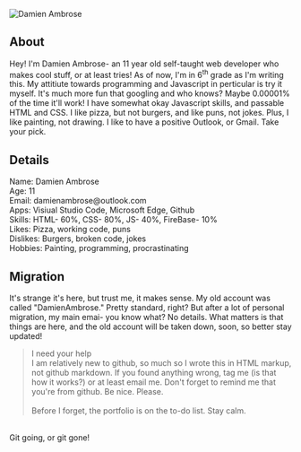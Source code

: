 ![Damien Ambrose](https://user-images.githubusercontent.com/89913900/131695130-8c90e595-f49b-4be9-8b78-38e0af6ad365.png)
## About
<p>Hey! I'm Damien Ambrose- an 11 year old self-taught web developer who makes cool stuff, or at least tries! As of now, I'm in 6<sup>th</sup> grade as I'm writing this.
My attitiute towards programming and Javascript in perticular is try it myself. It's much more fun that googling and who knows? Maybe 0.00001% of the time it'll work!
I have somewhat okay Javascript skills, and passable HTML and CSS. I like pizza, but not burgers, and like puns, not jokes. Plus, I like painting, not drawing.
I like to have a positive Outlook, or Gmail. Take your pick.</p>
<h2> Details </h2>
<p>
Name: Damien Ambrose <br>
Age: 11<br>
Email: damienambrose@outlook.com<br>
Apps: Visiual Studio Code, Microsoft Edge, Github<br>
Skills: HTML- 60%, CSS- 80%, JS- 40%, FireBase- 10%<br>
Likes: Pizza, working code, puns<br>
Dislikes: Burgers, broken code, jokes<br>
Hobbies: Painting, programming, procrastinating

</p>
<h2> Migration </h2>
<p> It's strange it's here, but trust me, it makes sense. My old account was called "DamienAmbrose." Pretty standard, right? But after a lot of personal migration, my main emai-
 you know what? No details. What matters is that things are here, and the old account will be taken down, soon, so better stay updated!</p>
 
 <blockquote> I need your help
 
<br>
I am relatively new to github, so much so I wrote this in HTML markup, not github markdown. If you found anything wrong, tag me (is that how it works?) or at least email me. Don't forget to remind me that you're from github. Be nice. Please.
<br>
 <br>
 Before I forget, the portfolio is on the to-do list. Stay calm.
 </blockquote>
 <br>
Git going, or git gone!

